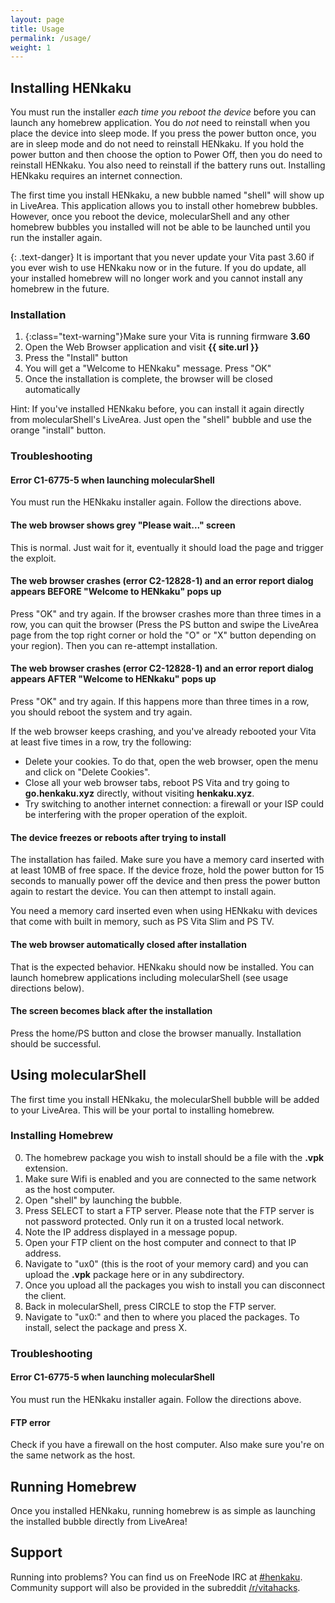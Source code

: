 ```yaml
---
layout: page
title: Usage
permalink: /usage/
weight: 1
---
```


Installing HENkaku
-------------------------------------------------------------------------------
You must run the installer *each time you reboot the device* before you can launch any homebrew application. You do *not* need to reinstall when you place the device into sleep mode. If you press the power button once, you are in sleep mode and do not need to reinstall HENkaku. If you hold the power button and then choose the option to Power Off, then you do need to reinstall HENkaku. You also need to reinstall if the battery runs out. Installing HENkaku requires an internet connection.

The first time you install HENkaku, a new bubble named "shell" will show up in LiveArea. This application allows you to install other homebrew bubbles. However, once you reboot the device, molecularShell and any other homebrew bubbles you installed will not be able to be launched until you run the installer again.

{: .text-danger}
It is important that you never update your Vita past 3.60 if you ever wish to use HENkaku now or in the future. If you do update, all your installed homebrew will no longer work and you cannot install any homebrew in the future.

### Installation
1. {:class="text-warning"}Make sure your Vita is running firmware **3.60**
2. Open the Web Browser application and visit **{{ site.url }}**
3. Press the "Install" button
4. You will get a "Welcome to HENkaku" message. Press "OK"
5. Once the installation is complete, the browser will be closed automatically

<div class="alert alert-info">
  <p>Hint: If you've installed HENkaku before, you can install it again directly from molecularShell's LiveArea. Just open the "shell" bubble and use the orange "install" button.</p>
</div>

### Troubleshooting

#### Error C1-6775-5 when launching molecularShell

You must run the HENkaku installer again. Follow the directions above.

#### The web browser shows grey "Please wait..." screen

This is normal. Just wait for it, eventually it should load the page and trigger the exploit.

#### The web browser crashes (error C2-12828-1) and an error report dialog appears BEFORE "Welcome to HENkaku" pops up

Press "OK" and try again. If the browser crashes more than three times in a row, you can quit the browser (Press the PS button and swipe the LiveArea page from the top right corner or hold the "O" or "X" button depending on your region). Then you can re-attempt installation.

#### The web browser crashes (error C2-12828-1) and an error report dialog appears AFTER "Welcome to HENkaku" pops up

Press "OK" and try again. If this happens more than three times in a row, you should reboot the system and try again.

If the web browser keeps crashing, and you've already rebooted your Vita at least five times in a row, try the following:

* Delete your cookies. To do that, open the web browser, open the menu and click on "Delete Cookies".
* Close all your web browser tabs, reboot PS Vita and try going to **go.henkaku.xyz** directly, without visiting **henkaku.xyz**.
* Try switching to another internet connection: a firewall or your ISP could be interfering with the proper operation of the exploit.

#### The device freezes or reboots after trying to install

The installation has failed. Make sure you have a memory card inserted with at least 10MB of free space. If the device froze, hold the power button for 15 seconds to manually power off the device and then press the power button again to restart the device. You can then attempt to install again.

You need a memory card inserted even when using HENkaku with devices that come with built in memory, such as PS Vita Slim and PS TV.

#### The web browser automatically closed after installation

That is the expected behavior. HENkaku should now be installed. You can launch homebrew applications including molecularShell (see usage directions below).

#### The screen becomes black after the installation

Press the home/PS button and close the browser manually. Installation should be successful.

Using molecularShell
-------------------------------------------------------------------------------
The first time you install HENkaku, the molecularShell bubble will be added to your LiveArea. This will be your portal to installing homebrew.

### Installing Homebrew
0. The homebrew package you wish to install should be a file with the **.vpk** extension.
0. Make sure Wifi is enabled and you are connected to the same network as the host computer.
0. Open "shell" by launching the bubble.
0. Press SELECT to start a FTP server. Please note that the FTP server is not password protected. Only run it on a trusted local network.
0. Note the IP address displayed in a message popup.
0. Open your FTP client on the host computer and connect to that IP address.
0. Navigate to "ux0" (this is the root of your memory card) and you can upload the **.vpk** package here or in any subdirectory.
0. Once you upload all the packages you wish to install you can disconnect the client.
0. Back in molecularShell, press CIRCLE to stop the FTP server.
0. Navigate to "ux0:" and then to where you placed the packages. To install, select the package and press X.

### Troubleshooting

#### Error C1-6775-5 when launching molecularShell

You must run the HENkaku installer again. Follow the directions above.

#### FTP error

Check if you have a firewall on the host computer. Also make sure you're on the same network as the host.


Running Homebrew
-------------------------------------------------------------------------------
Once you installed HENkaku, running homebrew is as simple as launching the installed bubble directly from LiveArea!

Support
-------------------------------------------------------------------------------
Running into problems? You can find us on FreeNode IRC at [#henkaku](irc://chat.freenode.net/henkaku). Community support will also be provided in the subreddit [/r/vitahacks](https://reddit.com/r/vitahacks).
